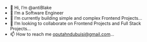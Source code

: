- 👋 Hi, I’m @antiBlake
- 👀 I’m a Software Engineer
- 🌱 I’m currently building simple and complex Frontend Projects...
- 💞️ I’m looking to collaborate on Frontend Projects and Full Stack Projects...
- 📫 How to reach me oputahndubuisi@gmail.com...

<!---
antiBlake/antiBlake is a ✨ special ✨ repository because its `README.md` (this file) appears on your GitHub profile.
You can click the Preview link to take a look at your changes.
--->
